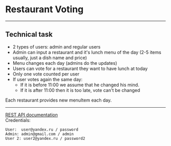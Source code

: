 # Restaurant Voting

-------------------------------------------------------------
## Technical task

* 2 types of users: admin and regular users
* Admin can input a restaurant and it's lunch menu of the day (2-5 items usually, just a dish name and price)
* Menu changes each day (admins do the updates)
* Users can vote for a restaurant they want to have lunch at today
* Only one vote counted per user
* If user votes again the same day:
    - If it is before 11:00 we assume that he changed his mind.
    - If it is after 11:00 then it is too late, vote can't be changed

Each restaurant provides new menuItem each day.

-------------------------------------------------------------
[REST API documentation](http://localhost:8080/swagger-ui.html)  
Сredentials:
```
User:  user@yandex.ru / password
Admin: admin@gmail.com / admin
User 2: user2@yandex.ru / password2
```
